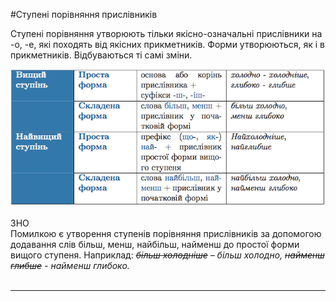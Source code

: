 #Ступенi порiвняння прислiвникiв

Ступенi порiвняння утворюють тiльки якiсно-означальнi прислiвники на <span class="p1">-о, -е</span>, якi походять вiд якiсних прикметникiв. Форми утворюються, як i в прикметникiв. Вiдбуваються тi самi змiни.

<div class="center">
<img src="../pics/9/2.png" width="700px" class="center"/>
</div>
<br>


<div class="add-wrap">
<span class="add">ЗНО</span>
<div class="add-text">
Помилкою є утворення ступенiв порiвняння прислiвникiв за допомогою додавання слiв <span class="p1">бiльш, менш, найбiльш, найменш</span> до простої форми вищого ступеня.
Наприклад: <i><s>бiльш холоднiше</s> – бiльш холодно, <s>найменш глибше</s> - найменш глибоко.</i>
</div>
<br>
<hr>